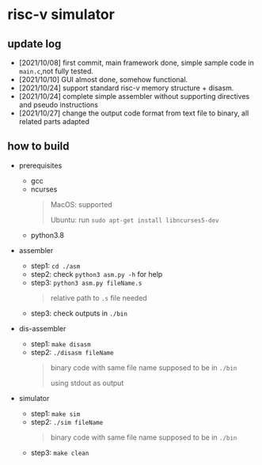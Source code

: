 # risc-v simulator

## update log

- [2021/10/08] first commit, main framework done, simple sample code in `main.c`,not fully tested.
- [2021/10/10] GUI almost done, somehow functional.
- [2021/10/24] support standard risc-v memory structure + disasm.
- [2021/10/24] complete simple assembler without supporting directives and pseudo instructions
- [2021/10/27] change the output code format from text file to binary, all related parts adapted

## how to build

- prerequisites
	- gcc
	- ncurses
		> MacOS: supported
		> 
		> Ubuntu: run `sudo apt-get install libncurses5-dev`
	- python3.8

- assembler
	- step1: `cd ./asm`
	- step2: check `python3 asm.py -h` for help
	- step3: `python3 asm.py fileName.s`
		> relative path to `.s` file needed
	- step3: check outputs in `./bin`
	
- dis-assembler

	- step1: `make disasm`
	- step2: `./disasm fileName`
		> binary code with same file name supposed to be in `./bin`
		>
		> using stdout as output

- simulator
	- step1: `make sim`
	- step2: `./sim fileName`
		> binary code with same file name supposed to be in `./bin`
	- step3: `make clean`
